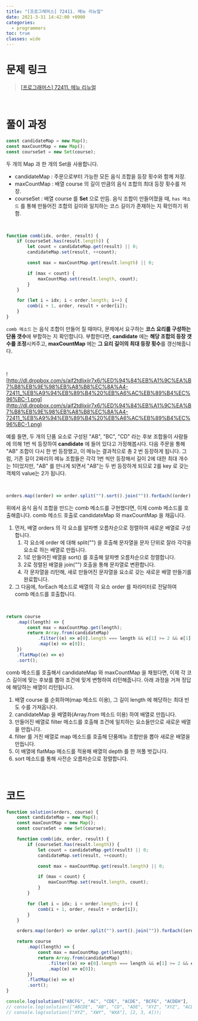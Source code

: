 ```yaml
---
title: "[프로그래머스] 72411. 메뉴 리뉴얼"
date: 2021-3-31 14:42:00 +0900
categories:
  - programmers
toc: true
classes: wide
---
```


# 문제 링크

> [[프로그래머스] 72411. 메뉴 리뉴얼](https://programmers.co.kr/learn/courses/30/lessons/72411)

<br>

# 풀이 과정

```jsx
const candidateMap = new Map();
const maxCountMap = new Map();
const courseSet = new Set(course);
```

두 개의 Map 과 한 개의 Set을 사용합니다.

- candidateMap : 주문으로부터 가능한 모든 음식 조합을 등장 횟수와 함께 저장.
- maxCountMap : 배열 course 의 길이 만큼의 음식 조합의 최대 등장 횟수를 저장.
- courseSet : 배열 course 를 **Set** 으로 만듬. 음식 조합이 만들어졌을 때, `has 메소드` 를 통해 만들어진 조합의 길이와 일치하는 코스 길이가 존재하는 지 확인하기 위함.

<br>

```jsx
function comb(idx, order, result) {
    if (courseSet.has(result.length)) {
        let count = candidateMap.get(result) || 0;
        candidateMap.set(result, ++count);

        const max = maxCountMap.get(result.length) || 0;

        if (max < count) {
            maxCountMap.set(result.length, count);
        }
    }

    for (let i = idx; i < order.length; i++) {
        comb(i + 1, order, result + order[i]);
    }
}
```

`comb 메소드` 는 음식 조합이 만들어 질 때마다, 문제에서 요구하는 **코스 요리를 구성하는 단품 갯수**에 부합하는 지 확인합니다. 부합한다면, **candidate** 에는 **해당 조합의 등장 갯수를 조정**시켜주고, **maxCountMap** 에는 **그 요리 길이의 최대 등장 횟수**를 갱신해줍니다.

<br>

![http://dl.dropbox.com/s/aif2tdlixiir7x6/%ED%94%84%EB%A1%9C%EA%B7%B8%EB%9E%98%EB%A8%B8%EC%8A%A4-72411_%EB%A9%94%EB%89%B4%20%EB%A6%AC%EB%89%B4%EC%96%BC-1.png](http://dl.dropbox.com/s/aif2tdlixiir7x6/%ED%94%84%EB%A1%9C%EA%B7%B8%EB%9E%98%EB%A8%B8%EC%8A%A4-72411_%EB%A9%94%EB%89%B4%20%EB%A6%AC%EB%89%B4%EC%96%BC-1.png)

예를 들면, 두 개의 단품 요소로 구성된 "AB", "BC", "CD" 라는 후보 조합들이 사람들에 의해 1번 씩 등장하여 **candidate** 에 들어 있다고 가정해봅시다. 다음 주문을 통해 "AB" 조합이 다시 한 번 등장했고, 이 메뉴는 결과적으로 총 2 번 등장하게 됩니다. 그럼, 기존 길이 2짜리의 메뉴 조합들은 각각 1번 씩만 등장해서 길이 2에 대한 최대 개수는 1이었지만, "AB" 를 만나게 되면서 "AB"는 두 번 등장하게 되므로 2를 key 로 갖는 객체의 value는 2가 됩니다.

<br>

```jsx
orders.map((order) => order.split("").sort().join("")).forEach((order) => comb(0, order, ""));
```

위에서 음식 음식 조합을 만드는 comb 메소드를 구현했다면, 이제 comb 메소드를 호출해줍니다. comb 메소드 호출로 candidateMap 와 maxCountMap 을 채웁니다.

1. 먼저, 배열 orders 의 각 요소를 알파벳 오름차순으로 정렬하여 새로운 배열로 구성합니다.
    1. 각 요소에 order 에 대해 split("") 을 호출해 문자열을 문자 단위로 잘라 각각을 요소로 하는 배열로 만듭니다.
    2. 1로 만들어진 배열을 sort() 를 호출해 알파벳 오름차순으로 정렬합니다.
    3. 2로 정렬된 배열을 join("") 호출을 통해 문자열로 변환합니다.
    4. 각 문자열을 리턴해, 새로 만들어진 문자열을 요소로 갖는 새로운 배열 만들기를 완료합니다.
2. 그 다음에, forEach 메소드로 배열의 각 요소 order 를 파라미터로 전달하여 comb 메소드를 호출합니다.

<br>

```jsx
return course
    .map((length) => {
        const max = maxCountMap.get(length);
        return Array.from(candidateMap)
            .filter((e) => e[0].length === length && e[1] >= 2 && e[1] === max)
            .map((e) => e[0]);
    })
    .flatMap((e) => e)
    .sort();
```

comb 메소드를 호출해서 candidateMap 와 maxCountMap 을 채웠다면, 이제 각 코스 길이에 맞는 후보를 뽑아 조건에 맞게 변형하여 리턴해줍니다. 아래 과정을 거쳐 정답에 해당하는 배열이 리턴됩니다.

1. 배열 course 를 순회하며(map 메소드 이용), 그 길이 length 에 해당하는 최대 빈도 수를 가져옵니다.
2. candidateMap 을 배열화(Array.from 메소드 이용) 하여 배열로 만듭니다.
3. 만들어진 배열로 filter 메소드를 호출해 조건에 일치하는 요소들만으로 새로운 배열을 만듭니다.
4. filter 를 거친 배열로 map 메소드를 호출해 단품메뉴 조합만을 뽑아 새로운 배열을 만듭니다.
5. 이 배열에 flatMap 메소드를 적용해 배열의 depth 를 한 꺼풀 벗깁니다.
6. sort 메소드를 통해 사전순 오름차순으로 정렬합니다.

<br>

# 코드

```jsx
function solution(orders, course) {
    const candidateMap = new Map();
    const maxCountMap = new Map();
    const courseSet = new Set(course);

    function comb(idx, order, result) {
        if (courseSet.has(result.length)) {
            let count = candidateMap.get(result) || 0;
            candidateMap.set(result, ++count);

            const max = maxCountMap.get(result.length) || 0;

            if (max < count) {
                maxCountMap.set(result.length, count);
            }
        }

        for (let i = idx; i < order.length; i++) {
            comb(i + 1, order, result + order[i]);
        }
    }

    orders.map((order) => order.split("").sort().join("")).forEach((order) => comb(0, order, ""));

    return course
        .map((length) => {
            const max = maxCountMap.get(length);
            return Array.from(candidateMap)
                .filter((e) => e[0].length === length && e[1] >= 2 && e[1] === max)
                .map((e) => e[0]);
        })
        .flatMap((e) => e)
        .sort();
}

console.log(solution(["ABCFG", "AC", "CDE", "ACDE", "BCFG", "ACDEH"], [2, 3, 4]));
// console.log(solution(["ABCDE", "AB", "CD", "ADE", "XYZ", "XYZ", "ACD"], [2, 3, 5]));
// console.log(solution(["XYZ", "XWY", "WXA"], [2, 3, 4]));
```